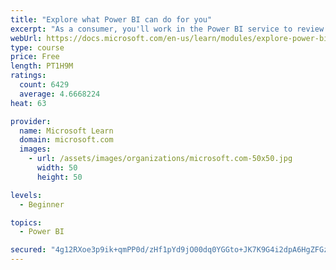 ```yaml
---
title: "Explore what Power BI can do for you"
excerpt: "As a consumer, you'll work in the Power BI service to review and interact with content that has been shared with you. This module provides the foundational information that you need to work effectively in the Power BI service."
webUrl: https://docs.microsoft.com/en-us/learn/modules/explore-power-bi-service/
type: course
price: Free
length: PT1H9M
ratings:
  count: 6429
  average: 4.6668224
heat: 63

provider:
  name: Microsoft Learn
  domain: microsoft.com
  images:
    - url: /assets/images/organizations/microsoft.com-50x50.jpg
      width: 50
      height: 50

levels:
  - Beginner

topics:
  - Power BI

secured: "4g12RXoe3p9ik+qmPP0d/zHf1pYd9jO00dq0YGGto+JK7K9G4i2dpA6HgZFGz35piGmNhNf5XsFULh61UhQfWQ7Nobv+8zXIdeifPrBevoum/fbO9G7fKrOSJEnI20hzHB91YugpBEgoduG5bvzKBu6AZmqEQr+x+x6/ElNhS3T8Wuf2v2JpeAJqkfW4QdzS9WuNz4/J9Mh7Muw3TTMbxGES/pgQnGsl0Ngjw1XWU8Nf2ZkMXLoNsjt9vCi+xcCJ/5nzx3djyxWbm8mpehDFZklUWeTaomAj6yhVeEOLXGNwQ7iWjr0gg6fB28tKUO3TrP3wWp3Nmm6Kt4J1U8ugXAxCYoAHcD4EZqx0T8eMXqFzfUZtDYKIoLpY90+yIbBd/a18bV6gsZVBBXwiKUK08SYrSQrnkotaylgKUXMADlc=;oA6chtMg55DYfQScWYU6Pg=="
---
```


